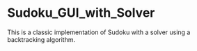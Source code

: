 # Sudoku_GUI_with_Solver
This is a classic implementation of Sudoku with a solver using a backtracking algorithm.
